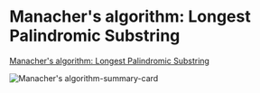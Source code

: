 # Manacher's algorithm: Longest Palindromic Substring
[Manacher's algorithm: Longest Palindromic Substring]()

![Manacher's algorithm-summary-card](https://github.com/ClaireLee22/Leetcode/blob/main/LeetCode%205-Longest%20Palindromic%20Substring/images/Manacher%E2%80%99s%20algorithm%20summary%20card.png)
